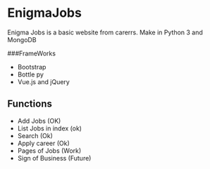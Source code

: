 # EnigmaJobs
Enigma Jobs is a basic website from carerrs. Make in Python 3 and MongoDB 

###FrameWorks
- Bootstrap
- Bottle py
- Vue.js and jQuery


## Functions
- Add Jobs (OK)
- List Jobs in index (ok)
- Search (Ok)
- Apply career (Ok)
- Pages of Jobs (Work)
- Sign of Business (Future)



